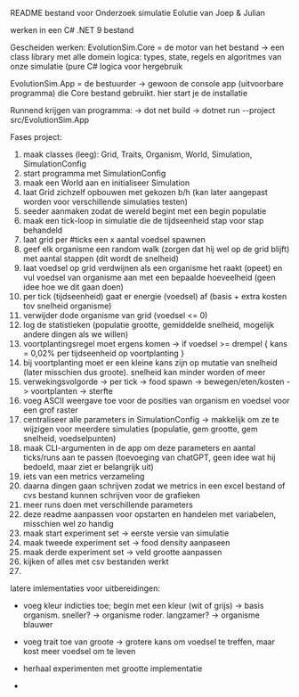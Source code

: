 README bestand voor Onderzoek simulatie Eolutie van Joep & Julian

werken in een C# .NET 9 bestand 

Gescheiden werken: 
EvolutionSim.Core = de motor van het bestand 
  -> een class library met alle domein logica: types, state, regels en algoritmes van onze simulatie (pure C# logica voor hergebruik 

EvolutionSim.App = de bestuurder 
  -> gewoon de console app (uitvoorbare programma) die Core bestand gebruikt. hier start je de installatie 

Runnend krijgen van programma: 
  -> dot net build 
  -> dotnet run --project src/EvolutionSim.App

Fases project: 
1. maak classes (leeg): Grid, Traits, Organism, World, Simulation, SimulationConfig
2. start programma met SimulationConfig
3. maak een World aan en initialiseer Simulation
4. laat Grid zichzelf opbouwen met gekozen b/h (kan later aangepast worden voor verschillende simulaties testen)
5. seeder aanmaken zodat de wereld begint met een begin populatie
6. maak een tick-loop in simulatie die de tijdseenheid stap voor stap behandeld
7. laat grid per #ticks een x aantal voedsel spawnen
8. geef elk organisme een random walk (zorgen dat hij wel op de grid blijft) met aantal stappen (dit wordt de snelheid)
9. laat voedsel op grid verdwijnen als een organisme het raakt (opeet) en vul voedsel van organisme aan met een bepaalde hoeveelheid (geen idee hoe we dit gaan doen)
10. per tick (tijdseenheid) gaat er energie (voedsel) af (basis + extra kosten tov snelheid organisme) 
11. verwijder dode organisme van grid (voedsel <= 0)
12. log de statistieken (populatie grootte, gemiddelde snelheid, mogelijk andere dingen als we willen)
13. voortplantingsregel moet ergens komen -> if voedsel >= drempel { kans = 0,02% per tijdseenheid op voortplanting }
14. bij voortplanting moet er een kleine kans zijn op mutatie van snelheid (later misschien dus groote). snelheid kan minder worden of meer 
15. verwekingsvolgorde -> per tick -> food spawn -> bewegen/eten/kosten -> voortplanten -> sterfte
16. voeg ASCII weergave toe voor de posities van organism en voedsel voor een grof raster
17. centraliseer alle parameters in SimulationConfig -> makkelijk om ze te wijzigen voor meerdere simulaties (populatie, gem grootte, gem snelheid, voedselpunten)
18. maak CLI-argumenten in de app om deze parameters en aantal ticks/runs aan te passen (toevoeging van chatGPT, geen idee wat hij bedoeld, maar ziet er belangrijk uit)
19. iets van een metrics verzameling
20. daarna dingen gaan schrijven zodat we metrics in een excel bestand of cvs bestand kunnen schrijven voor de grafieken
21. meer runs doen met verschillende parameters
22. deze readme aanpassen voor opstarten en handelen met variabelen, misschien wel zo handig
23. maak start experiment set -> eerste versie van simulatie
24. maak tweede experiment set -> food density aanpaseen
25. maak derde experiment set -> veld grootte aanpassen
26. kijken of alles met csv bestanden werkt
27. 

latere imlementaties voor uitbereidingen: 
- voeg kleur indicties toe; begin met een kleur (wit of grijs) -> basis organism. sneller? -> organisme roder. langzamer? -> organisme blauwer
- voeg trait toe van groote -> grotere kans om voedsel te treffen, maar kost meer voedsel om te leven
- herhaal experimenten met grootte implementatie

- 


